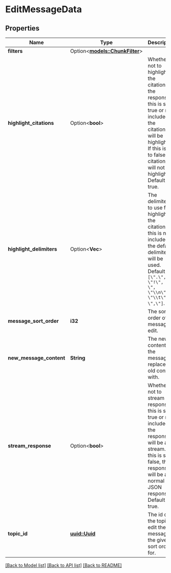 # EditMessageData

## Properties

Name | Type | Description | Notes
------------ | ------------- | ------------- | -------------
**filters** | Option<[**models::ChunkFilter**](ChunkFilter.md)> |  | [optional]
**highlight_citations** | Option<**bool**> | Whether or not to highlight the citations in the response. If this is set to true or not included, the citations will be highlighted. If this is set to false, the citations will not be highlighted. Default is true. | [optional]
**highlight_delimiters** | Option<**Vec<String>**> | The delimiters to use for highlighting the citations. If this is not included, the default delimiters will be used. Default is `[\".\", \"!\", \"?\", \"\\n\", \"\\t\", \",\"]`. | [optional]
**message_sort_order** | **i32** | The sort order of the message to edit. | 
**new_message_content** | **String** | The new content of the message to replace the old content with. | 
**stream_response** | Option<**bool**> | Whether or not to stream the response. If this is set to true or not included, the response will be a stream. If this is set to false, the response will be a normal JSON response. Default is true. | [optional]
**topic_id** | [**uuid::Uuid**](uuid::Uuid.md) | The id of the topic to edit the message at the given sort order for. | 

[[Back to Model list]](../README.md#documentation-for-models) [[Back to API list]](../README.md#documentation-for-api-endpoints) [[Back to README]](../README.md)


